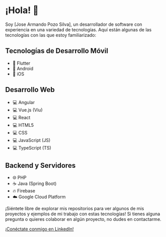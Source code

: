 
# ¡Hola! 👋

Soy [Jose Armando Pozo Silva], un desarrollador de software con experiencia en una variedad de tecnologías. Aquí están algunas de las tecnologías con las que estoy familiarizado:

## Tecnologías de Desarrollo Móvil
- 📱 Flutter
- 📱 Android
- 📱 iOS

## Desarrollo Web
- 💻 Angular
- 💻 Vue.js (Viu)
- 💻 React
- 💻 HTML5
- 💻 CSS
- 💻 JavaScript (JS)
- 💻 TypeScript (TS)

## Backend y Servidores
- 🌐 PHP
- ☕ Java (Spring Boot)
- 🔥 Firebase
- ☁️ Google Cloud Platform


¡Siéntete libre de explorar mis repositorios para ver algunos de mis proyectos y ejemplos de mi trabajo con estas tecnologías! Si tienes alguna pregunta o quieres colaborar en algún proyecto, no dudes en contactarme.

[¡Conéctate conmigo en LinkedIn!](https://www.linkedin.com/in/jose-armando-pozo-silva-704b50149/)
